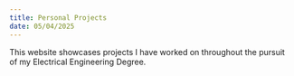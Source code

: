 ```yaml
---
title: Personal Projects
date: 05/04/2025
---
```


This website showcases projects I have worked on throughout the pursuit of my Electrical Engineering Degree.
